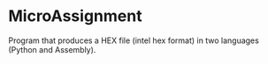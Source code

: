 # MicroAssignment
Program that produces a HEX file (intel hex format) in two languages (Python and Assembly).
